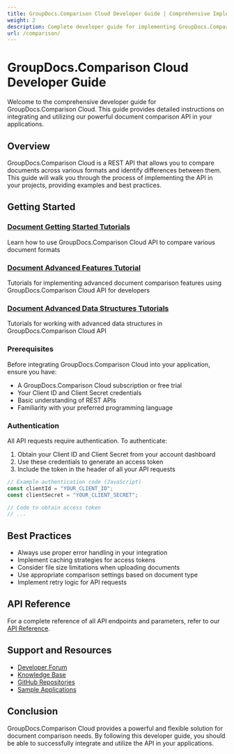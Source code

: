 ```yaml
---
title: GroupDocs.Comparison Cloud Developer Guide | Comprehensive Implementation Instructions
weight: 2
description: Complete developer guide for implementing GroupDocs.Comparison Cloud API in your applications. Learn integration steps, code examples, and best practices.
url: /comparison/
---
```


# GroupDocs.Comparison Cloud Developer Guide

Welcome to the comprehensive developer guide for GroupDocs.Comparison Cloud. This guide provides detailed instructions on integrating and utilizing our powerful document comparison API in your applications.

## Overview

GroupDocs.Comparison Cloud is a REST API that allows you to compare documents across various formats and identify differences between them. This guide will walk you through the process of implementing the API in your projects, providing examples and best practices.

## Getting Started

### [Document Getting Started Tutorials](/comparison/getting-started/)

Learn how to use GroupDocs.Comparison Cloud API to compare various document formats

### [Document Advanced Features Tutorial](/comparison/advanced-features/)

Tutorials for implementing advanced document comparison features using GroupDocs.Comparison Cloud API for developers

### [Document Advanced Data Structures Tutorials](/comparison/advanced-data-structures/)

Tutorials for working with advanced data structures in GroupDocs.Comparison Cloud API

### Prerequisites

Before integrating GroupDocs.Comparison Cloud into your application, ensure you have:

- A GroupDocs.Comparison Cloud subscription or free trial
- Your Client ID and Client Secret credentials
- Basic understanding of REST APIs
- Familiarity with your preferred programming language

### Authentication

All API requests require authentication. To authenticate:

1. Obtain your Client ID and Client Secret from your account dashboard
2. Use these credentials to generate an access token
3. Include the token in the header of all your API requests

```javascript
// Example authentication code (JavaScript)
const clientId = "YOUR_CLIENT_ID";
const clientSecret = "YOUR_CLIENT_SECRET";

// Code to obtain access token
// ...
```

## Best Practices

- Always use proper error handling in your integration
- Implement caching strategies for access tokens
- Consider file size limitations when uploading documents
- Use appropriate comparison settings based on document type
- Implement retry logic for API requests

## API Reference

For a complete reference of all API endpoints and parameters, refer to our [API Reference](https://reference.groupdocs.cloud/comparison/).

## Support and Resources

- [Developer Forum](https://forum.groupdocs.cloud/c/comparison)
- [Knowledge Base](https://kb.groupdocs.cloud/comparison)
- [GitHub Repositories](https://github.com/groupdocs-comparison-cloud)
- [Sample Applications](https://github.com/groupdocs-comparison-cloud-examples)

## Conclusion

GroupDocs.Comparison Cloud provides a powerful and flexible solution for document comparison needs. By following this developer guide, you should be able to successfully integrate and utilize the API in your applications.
